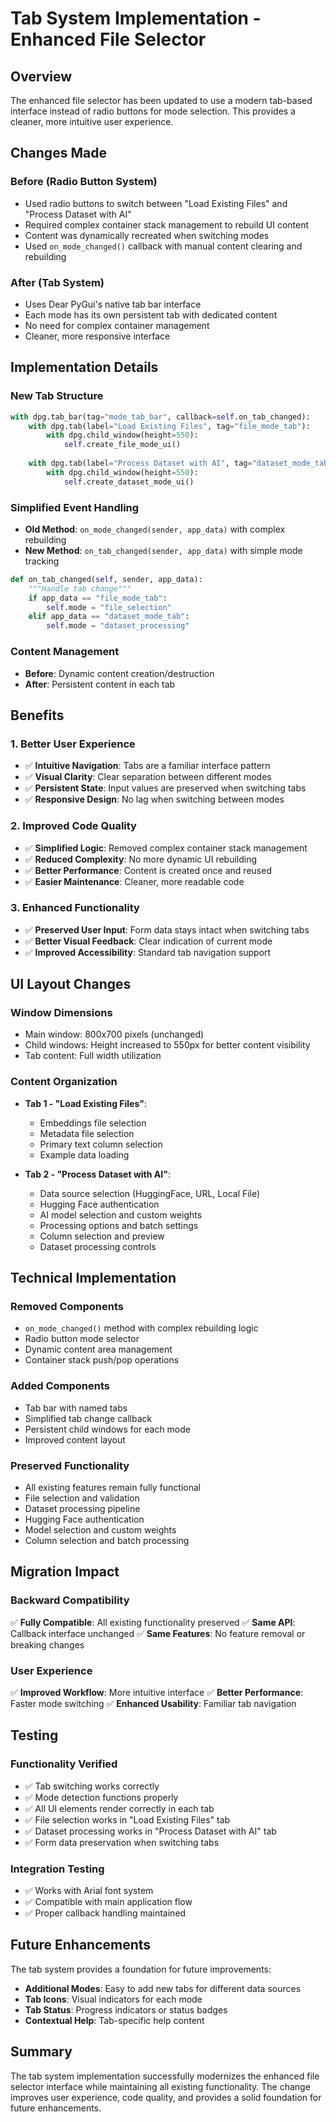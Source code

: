 # Tab System Implementation - Enhanced File Selector

## Overview
The enhanced file selector has been updated to use a modern tab-based interface instead of radio buttons for mode selection. This provides a cleaner, more intuitive user experience.

## Changes Made

### **Before (Radio Button System)**
- Used radio buttons to switch between "Load Existing Files" and "Process Dataset with AI"
- Required complex container stack management to rebuild UI content
- Content was dynamically recreated when switching modes
- Used `on_mode_changed()` callback with manual content clearing and rebuilding

### **After (Tab System)**
- Uses Dear PyGui's native tab bar interface
- Each mode has its own persistent tab with dedicated content
- No need for complex container management
- Cleaner, more responsive interface

## Implementation Details

### **New Tab Structure**
```python
with dpg.tab_bar(tag="mode_tab_bar", callback=self.on_tab_changed):
    with dpg.tab(label="Load Existing Files", tag="file_mode_tab"):
        with dpg.child_window(height=550):
            self.create_file_mode_ui()
    
    with dpg.tab(label="Process Dataset with AI", tag="dataset_mode_tab"):
        with dpg.child_window(height=550):
            self.create_dataset_mode_ui()
```

### **Simplified Event Handling**
- **Old Method**: `on_mode_changed(sender, app_data)` with complex rebuilding
- **New Method**: `on_tab_changed(sender, app_data)` with simple mode tracking

```python
def on_tab_changed(self, sender, app_data):
    """Handle tab change"""
    if app_data == "file_mode_tab":
        self.mode = "file_selection"
    elif app_data == "dataset_mode_tab":
        self.mode = "dataset_processing"
```

### **Content Management**
- **Before**: Dynamic content creation/destruction
- **After**: Persistent content in each tab

## Benefits

### **1. Better User Experience**
- ✅ **Intuitive Navigation**: Tabs are a familiar interface pattern
- ✅ **Visual Clarity**: Clear separation between different modes
- ✅ **Persistent State**: Input values are preserved when switching tabs
- ✅ **Responsive Design**: No lag when switching between modes

### **2. Improved Code Quality**
- ✅ **Simplified Logic**: Removed complex container stack management
- ✅ **Reduced Complexity**: No more dynamic UI rebuilding
- ✅ **Better Performance**: Content is created once and reused
- ✅ **Easier Maintenance**: Cleaner, more readable code

### **3. Enhanced Functionality**
- ✅ **Preserved User Input**: Form data stays intact when switching tabs
- ✅ **Better Visual Feedback**: Clear indication of current mode
- ✅ **Improved Accessibility**: Standard tab navigation support

## UI Layout Changes

### **Window Dimensions**
- Main window: 800x700 pixels (unchanged)
- Child windows: Height increased to 550px for better content visibility
- Tab content: Full width utilization

### **Content Organization**
- **Tab 1 - "Load Existing Files"**:
  - Embeddings file selection
  - Metadata file selection  
  - Primary text column selection
  - Example data loading

- **Tab 2 - "Process Dataset with AI"**:
  - Data source selection (HuggingFace, URL, Local File)
  - Hugging Face authentication
  - AI model selection and custom weights
  - Processing options and batch settings
  - Column selection and preview
  - Dataset processing controls

## Technical Implementation

### **Removed Components**
- `on_mode_changed()` method with complex rebuilding logic
- Radio button mode selector
- Dynamic content area management
- Container stack push/pop operations

### **Added Components**
- Tab bar with named tabs
- Simplified tab change callback
- Persistent child windows for each mode
- Improved content layout

### **Preserved Functionality**
- All existing features remain fully functional
- File selection and validation
- Dataset processing pipeline
- Hugging Face authentication
- Model selection and custom weights
- Column selection and batch processing

## Migration Impact

### **Backward Compatibility**
✅ **Fully Compatible**: All existing functionality preserved
✅ **Same API**: Callback interface unchanged
✅ **Same Features**: No feature removal or breaking changes

### **User Experience**
✅ **Improved Workflow**: More intuitive interface
✅ **Better Performance**: Faster mode switching
✅ **Enhanced Usability**: Familiar tab navigation

## Testing

### **Functionality Verified**
- ✅ Tab switching works correctly
- ✅ Mode detection functions properly
- ✅ All UI elements render correctly in each tab
- ✅ File selection works in "Load Existing Files" tab
- ✅ Dataset processing works in "Process Dataset with AI" tab
- ✅ Form data preservation when switching tabs

### **Integration Testing**
- ✅ Works with Arial font system
- ✅ Compatible with main application flow
- ✅ Proper callback handling maintained

## Future Enhancements

The tab system provides a foundation for future improvements:
- **Additional Modes**: Easy to add new tabs for different data sources
- **Tab Icons**: Visual indicators for each mode
- **Tab Status**: Progress indicators or status badges
- **Contextual Help**: Tab-specific help content

## Summary

The tab system implementation successfully modernizes the enhanced file selector interface while maintaining all existing functionality. The change improves user experience, code quality, and provides a solid foundation for future enhancements. 
